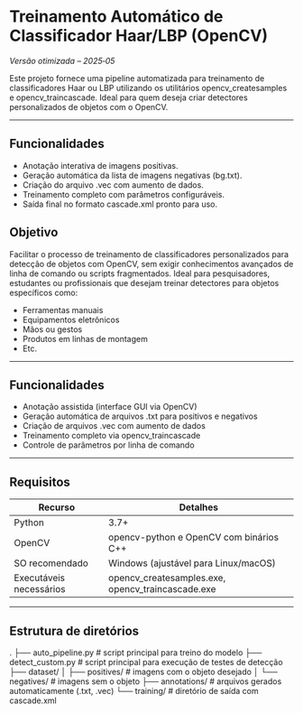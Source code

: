 # Treinamento Automático de Classificador Haar/LBP (OpenCV)

*Versão otimizada – 2025‑05*

Este projeto fornece uma pipeline automatizada para treinamento de classificadores Haar ou LBP utilizando os utilitários opencv_createsamples e opencv_traincascade. Ideal para quem deseja criar detectores personalizados de objetos com o OpenCV.

---

## Funcionalidades

- Anotação interativa de imagens positivas.
- Geração automática da lista de imagens negativas (bg.txt).
- Criação do arquivo .vec com aumento de dados.
- Treinamento completo com parâmetros configuráveis.
- Saída final no formato cascade.xml pronto para uso.

## Objetivo

Facilitar o processo de treinamento de classificadores personalizados para detecção de objetos com OpenCV, sem exigir conhecimentos avançados de linha de comando ou scripts fragmentados. Ideal para pesquisadores, estudantes ou profissionais que
desejam treinar detectores para objetos específicos como:

- Ferramentas manuais
- Equipamentos eletrônicos
- Mãos ou gestos
- Produtos em linhas de montagem
- Etc.

---

## Funcionalidades

-  Anotação assistida (interface GUI via OpenCV)
-  Geração automática de arquivos .txt para positivos e negativos
-  Criação de arquivos .vec com aumento de dados
-  Treinamento completo via opencv_traincascade
-  Controle de parâmetros por linha de comando

---

## Requisitos

| Recurso                     | Detalhes                                 |
|----------------------------|------------------------------------------|
| Python                     | 3.7+                                     |
| OpenCV                     | opencv-python e OpenCV com binários C++|
| SO recomendado             | Windows (ajustável para Linux/macOS)     |
| Executáveis necessários    | opencv_createsamples.exe, opencv_traincascade.exe |

---

## Estrutura de diretórios

.
├── auto_pipeline.py            # script principal para treino do modelo
├── detect_custom.py            # script principal para execução de testes de detecção
├── dataset/
│   ├── positives/              # imagens com o objeto desejado
│   └── negatives/              # imagens sem o objeto
├── annotations/                # arquivos gerados automaticamente (.txt, .vec)
└── training/                   # diretório de saída com cascade.xml
